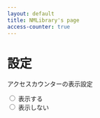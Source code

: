 ```yaml
---
layout: default
title: NMLibrary's page
access-counter: true
---
```

# 設定
アクセスカウンターの表示設定
<script type="text/javascript">
  function save(){
    const button_true = document.getElementById("show-counter-true");
    const button_false = document.getElementById("show-counter-false");
    if (button_true.checked){
      localStorage.setItem("show-counter", true);
    }
    if (button_false.checked){
      localStorage.setItem("show-counter", false);
    }
  }
  function initialize(){
    const button_true = document.getElementById("show-counter-true");
    const button_false = document.getElementById("show-counter-false");
    if (localStorage.getItem("show-counter") === "true"){
      button_true.checked = true;
    } else {
      button_false.checked = true;
    }
 }
 document.addEventListener("DOMContentLoaded", initialize);
</script>

<div>
  <input type="radio" name="show-counter" value="true" id="show-counter-true" onchange="save()" />
  <label for="show-counter-true">表示する</label>  <br/>
  <input type="radio" name="show-counter" value="false" id="show-counter-false" onchange="save()" />
  <label for="show-counter-false">表示しない</label> <br/>
</div>